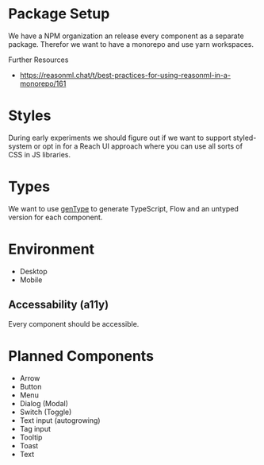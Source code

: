 # Package Setup

We have a NPM organization an release every component as a separate package. Therefor we want to have a monorepo and use yarn workspaces.

Further Resources
- https://reasonml.chat/t/best-practices-for-using-reasonml-in-a-monorepo/161

# Styles

During early experiments we should figure out if we want to support styled-system or opt in for a Reach UI approach where you can use all sorts of CSS in JS libraries.

# Types

We want to use [genType](https://github.com/cristianoc/genType) to generate TypeScript, Flow and an untyped version for each component.

# Environment 

- Desktop
- Mobile

## Accessability (a11y)

Every component should be accessible.

# Planned Components

- Arrow
- Button
- Menu
- Dialog (Modal)
- Switch (Toggle)
- Text input (autogrowing)
- Tag input
- Tooltip
- Toast
- Text
